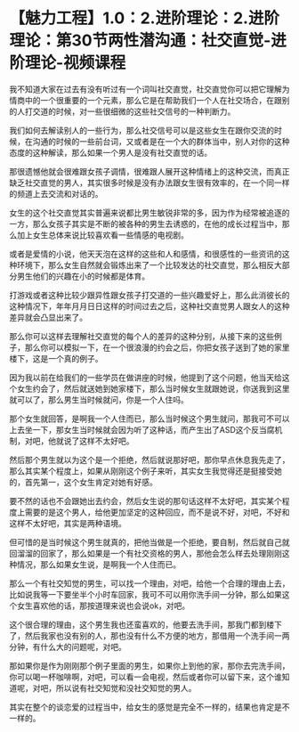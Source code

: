 # 【魅力工程】1.0：2.进阶理论：2.进阶理论：第30节两性潜沟通：社交直觉-进阶理论-视频课程

我不知道大家在过去有没有听过有一个词叫社交直觉，社交直觉你可以把它理解为情商中的一个很重要的一个元素，那么它是在帮助我们一个人在社交场合，在跟别的人打交道的时候，对一些很细微的这些社交信号的一种判断力。

我们如何去解读别人的一些行为，那么社交信号可以是这些女生在跟你交流的时候，在沟通的时候的一些前台词，又或者是在一个大的群体当中，别人对你的这种态度的这种解读，那么如果一个男人是没有社交直觉的话。

那很遗憾他就会很难跟女孩子调情，很难跟人展开这种情绪上的这种交流，而真正缺乏社交直觉的男人，其实很多时候是没有办法跟女生很有效率的，在一个同一样的频道上去交流和对话的。

女生的这个社交直觉其实普遍来说都比男生敏锐非常的多，因为作为经常被追逐的一方，那么女孩子其实是不断的被各种的男生去诱惑的，在他的成长过程当中，那么加上女生总体来说比较喜欢看一些情感的电视剧。

或者是爱情的小说，他天天泡在这样的这些和人和感情，和很感性的一些资讯的这种环境下，那么女生自然就会锻炼出来了一个比较发达的社交直觉，那么相反大部分男生他们的兴趣在小的时候都是体育。

打游戏或者这种比较少跟异性跟女孩子打交道的一些兴趣爱好上，那么此消彼长的这种情况下，年年月月日日这样的时间过去之后，这种社交直觉男人跟女人的这种差异就会凸显出来了。

那么你可以这样去理解社交直觉的每个人的差异的这种分别，从接下来的这些例子，那么你可以模拟一下，在一个很浪漫的约会之后，你把女孩子送到了她的家里楼下，这是一个真的例子。

因为我以前在给我们的一些学员在做讲座的时候，他提到了这个问题，他当天给这个女生约会了，然后就送她到她家楼下，那么当时候女生就跟她说，你送我到这里就可以了，那么男生当时候就问，你是一个人住吗。

那个女生就回答，是啊我一个人住而已，那么当时候这个男生就问，那我可不可以上去坐一下，那女生当时候就会因为听了这种话，而产生出了ASD这个反当腐机制，对吧，他就说了这样不太好吧。

然后那个男生就以为这个是一个拒绝，然后就说那好吧，那你早点休息我先走了，那么其实某个程度上，如果从刚刚这个例子来听，其实女生我觉得还是挺接受她的，首先第一，这个女生肯定对她有好感。

要不然的话也不会跟她出去约会，然后女生说的那句话这样不太好吧，其实某个程度上需要的是这个男人，给他更加坚定的这种回应，而不是说不好，对吧，不好和这样不太好吧，其实是两种语境。

但可惜的是当时候这个男生就真的，把他当做是一个拒绝，要自制，然后就自己就回溜溜的回家了，那么如果是一个有社交资格的男人，那他会怎么样去处理刚刚这种情况，那么如果女生说，是啊我一个人住而已。

那么一个有社交知觉的男生，可以找一个理由，对吧，给他一个合理的理由上去，比如说我等一下要坐半个小时车回家，我可不可以用你洗手间一分钟，那么如果这个女生喜欢他的话，那按道理来说也会说ok，对吧。

这个很合理的理由，这个男生我也还蛮喜欢的，他要去洗手间，那我门都到楼下了，然后我家也没有别的人，那也没有什么不方便的地方，那借用一个洗手间一两分钟，有什么大的问题呢，对吧。

那如果你是作为刚刚那个例子里面的男生，如果你上到他的家，那你去完洗手间，你可以喝一杯咖啡啊，对吧，可以看一会电视，然后或者你可以留下来，这个谁知道呢，对吧，所以说有社交知觉和没社交知觉的男人。

其实在整个的谈恋爱的过程当中，给女生的感觉是完全不一样的，结果也肯定是不一样的。